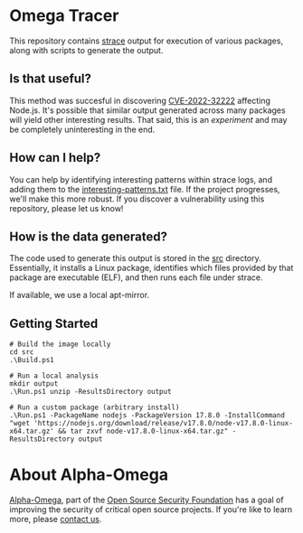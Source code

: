 # Omega Tracer

This repository contains [strace](https://strace.io/) output for execution of various packages, along with scripts to
generate the output.

## Is that useful?

This method was succesful in discovering [CVE-2022-32222](https://cve.mitre.org/cgi-bin/cvename.cgi?name=CVE-2022-32222)
affecting Node.js. It's possible that similar output generated across many packages will yield other interesting results.
That said, this is an *experiment* and may be completely uninteresting in the end.

## How can I help?

You can help by identifying interesting patterns within strace logs, and adding them to the
[interesting-patterns.txt](interesting-patterns.txt) file. If the project progresses, we'll make this more robust.
If you discover a vulnerability using this repository, please let us know!

## How is the data generated?

The code used to generate this output is stored in the [src](src) directory. Essentially, it installs a Linux package,
identifies which files provided by that package are executable (ELF), and then runs each file under strace.

If available, we use a local apt-mirror.

## Getting Started

```
# Build the image locally
cd src
.\Build.ps1

# Run a local analysis
mkdir output
.\Run.ps1 unzip -ResultsDirectory output

# Run a custom package (arbitrary install)
.\Run.ps1 -PackageName nodejs -PackageVersion 17.8.0 -InstallCommand "wget 'https://nodejs.org/download/release/v17.8.0/node-v17.8.0-linux-x64.tar.gz' && tar zxvf node-v17.8.0-linux-x64.tar.gz" -ResultsDirectory output
```

# About Alpha-Omega

[Alpha-Omega](https://openssf.org/community/alpha-omega), part of the [Open Source Security Foundation](https://openssf.org)
has a goal of improving the security of critical open source projects. If you're like to learn more, please
[contact us](https://openssf.org/community/alpha-omega).